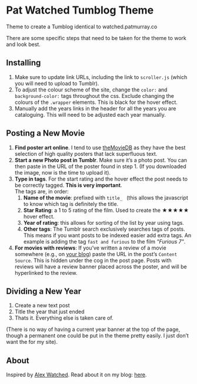 # Pat Watched Tumblog Theme
Theme to create a Tumblog identical to watched.patmurray.co

There are some specific steps that need to be taken for the theme to work and look best.

## Installing

1. Make sure to update link URLs, including the link to `scroller.js` (which you will need to upload to Tumblr).
2. To adjust the colour scheme of the site, change the `color:` and `background-color:` tags throughout the css. Exclude changing the colours of the `.wrapper` elements. This is black for the hover effect.
3. Manually add the years links in the header for all the years you are cataloguing. This will need to be adjusted each year manually. 


## Posting a New Movie
1. **Find poster art online**. I tend to use [theMovieDB](//themoviedb.org) as they have the best selection of high quality posters that lack superfluous text.
2. **Start a new Photo post in Tumblr**. Make sure it’s a photo post. You can then paste in the URL of the poster found in step 1. (If you downloaded the image, now is the time to upload it).
3. **Type in tags**. For the start rating and the hover effect the post needs to be correctly tagged. **This is very important**.  
The tags are, in order:  
    1. **Name of the movie**: prefixed with `title_ ` (this allows the javascript to know which tag is definitely the title. 
    2. **Star Rating**: a 1 to 5 rating of the film. Used to create the ★★★★★ hover effect.
    3. **Year of rating**: this allows for sorting of the list by year using tags. 
    4. **Other tags**: The Tumblr search exclusively searches tags of posts. This means if you want posts to be indexed easier add extra tags. An example is adding the tag `fast and furious` to the film *"Furious 7"*.
4. **For movies with reviews**: If you’ve written a review of a movie somewhere (e.g., on [your blog](http://words.patmurraydev.com/post/133103656353/spectre)) paste the URL in the post’s `Content Source`. This is hidden under the cog in the post page. Posts with reviews will have a review banner placed across the poster, and will be hyperlinked to the review.


## Dividing a New Year
1. Create a new text post
2. Title the year that just ended
3. Thats it. Everything else is taken care of.

(There is no way of having a current year banner at the top of the page, though a permanent one could be put in the theme pretty easily. I just don’t want the for my site).

## About
Inspired by [Alex Watched](//watched.alexforey.com). Read about it on my blog: [here](http://words.patmurraydev.com/post/132992016023/pat-watched).




